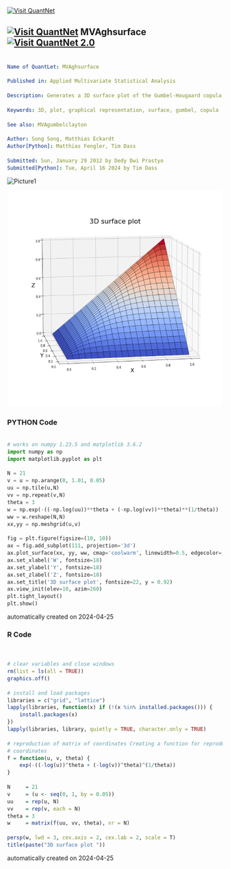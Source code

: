 [<img src="https://github.com/QuantLet/Styleguide-and-FAQ/blob/master/pictures/banner.png" width="1100" alt="Visit QuantNet">](http://quantlet.de/)

## [<img src="https://github.com/QuantLet/Styleguide-and-FAQ/blob/master/pictures/qloqo.png" alt="Visit QuantNet">](http://quantlet.de/) **MVAghsurface** [<img src="https://github.com/QuantLet/Styleguide-and-FAQ/blob/master/pictures/QN2.png" width="60" alt="Visit QuantNet 2.0">](http://quantlet.de/)

```yaml

Name of QuantLet: MVAghsurface

Published in: Applied Multivariate Statistical Analysis

Description: Generates a 3D surface plot of the Gumbel-Hougaard copula for theta = 3.

Keywords: 3D, plot, graphical representation, surface, gumbel, copula

See also: MVAgumbelclayton

Author: Song Song, Matthias Eckardt
Author[Python]: Matthias Fengler, Tim Dass

Submitted: Sun, January 29 2012 by Dedy Dwi Prastyo
Submitted[Python]: Tue, April 16 2024 by Tim Dass

```

![Picture1](MVAghsurface.png)

![Picture2](MVAghsurface_python.png)

### PYTHON Code
```python

# works on numpy 1.23.5 and matplotlib 3.6.2
import numpy as np
import matplotlib.pyplot as plt

N = 21
v = u = np.arange(0, 1.01, 0.05)
uu = np.tile(u,N)
vv = np.repeat(v,N)
theta = 3
w = np.exp(-((-np.log(uu))**theta + (-np.log(vv))**theta)**(1/theta))
ww = w.reshape(N,N)
xx,yy = np.meshgrid(u,v)

fig = plt.figure(figsize=(10, 10))
ax = fig.add_subplot(111, projection='3d')
ax.plot_surface(xx, yy, ww, cmap='coolwarm', linewidth=0.5, edgecolor='black')
ax.set_xlabel('W', fontsize=18)
ax.set_ylabel('Y', fontsize=18)
ax.set_zlabel('Z', fontsize=18)
ax.set_title('3D surface plot', fontsize=22, y = 0.92)
ax.view_init(elev=10, azim=260)
plt.tight_layout()
plt.show()

```

automatically created on 2024-04-25

### R Code
```r


# clear variables and close windows
rm(list = ls(all = TRUE))
graphics.off()

# install and load packages
libraries = c("grid", "lattice")
lapply(libraries, function(x) if (!(x %in% installed.packages())) {
    install.packages(x)
})
lapply(libraries, library, quietly = TRUE, character.only = TRUE)

# reproduction of matrix of coordinates Creating a function for reproduction of
# coordinates
f = function(u, v, theta) {
    exp(-((-log(u))^theta + (-log(v))^theta)^(1/theta))
}

N     = 21
v     = (u <- seq(0, 1, by = 0.05))
uu    = rep(u, N)
vv    = rep(v, each = N)
theta = 3
w     = matrix(f(uu, vv, theta), nr = N)

persp(w, lwd = 3, cex.axis = 2, cex.lab = 2, scale = T) 
title(paste("3D surface plot "))

```

automatically created on 2024-04-25